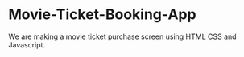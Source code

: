 # Movie-Ticket-Booking-App
We are making a movie ticket purchase screen using HTML CSS and Javascript.
